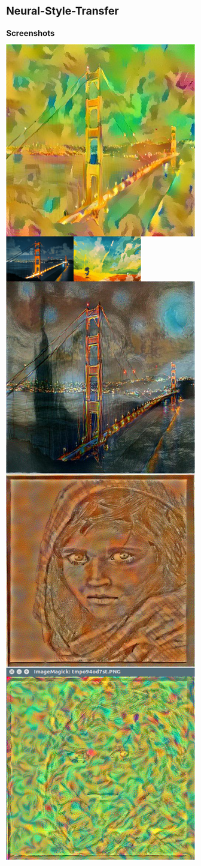 # Neural-Style-Transfer
## Screenshots
<img style="float:left;" src="./Output/Output5/output.jpg" alt="ScreenShot" width="512" height="512" />
<img style="float:left;" src="./Output/Output5/content_image_5.jpg" alt="ScreenShot" width="180" height="120" />
<img style="float: left;" src="./Output/Output5/style_image_5.jpg" alt="ScreenShot" width="180" height="120" />
<img style="clear: left;" src="./Output/Output4/output.jpg" alt="ScreenShot" width="512" height="512" />
<img src="./Output/Output3/output.jpg" alt="ScreenShot" width="512" height="512" />
<img src="./Output/Output2/result_image_1.png" alt="ScreenShot" width="512" height="512" />
